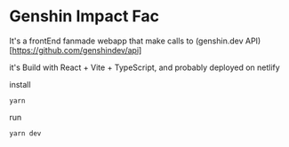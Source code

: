 # Genshin Impact Fac
It's a frontEnd fanmade webapp that make calls to (genshin.dev API)[https://github.com/genshindev/api]

it's Build with React + Vite + TypeScript, and probably deployed on netlify

install
```
yarn
```

run
```
yarn dev
```
